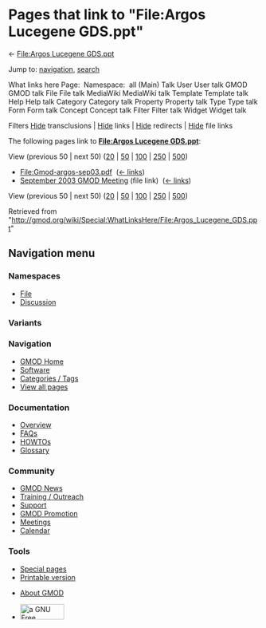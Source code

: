 <div id="mw-page-base" class="noprint">

</div>

<div id="mw-head-base" class="noprint">

</div>

<div id="content" class="mw-body" role="main">

<span id="top"></span>

<div id="mw-js-message" style="display:none;">

</div>



# <span dir="auto">Pages that link to "File:Argos Lucegene GDS.ppt"</span>

<div id="bodyContent">

<div id="contentSub">

← [File:Argos Lucegene
GDS.ppt](/wiki/File:Argos_Lucegene_GDS.ppt "File:Argos Lucegene GDS.ppt")

</div>

<div id="jump-to-nav" class="mw-jump">

Jump to: [navigation](#mw-navigation), [search](#p-search)

</div>

<div id="mw-content-text">

What links here Page:  Namespace:  all (Main) Talk User User talk GMOD
GMOD talk File File talk MediaWiki MediaWiki talk Template Template talk
Help Help talk Category Category talk Property Property talk Type Type
talk Form Form talk Concept Concept talk Filter Filter talk Widget
Widget talk

Filters
[Hide](/mediawiki/index.php?title=Special:WhatLinksHere/File:Argos_Lucegene_GDS.ppt&hidetrans=1 "Special:WhatLinksHere/File:Argos Lucegene GDS.ppt")
transclusions \|
[Hide](/mediawiki/index.php?title=Special:WhatLinksHere/File:Argos_Lucegene_GDS.ppt&hidelinks=1 "Special:WhatLinksHere/File:Argos Lucegene GDS.ppt")
links \|
[Hide](/mediawiki/index.php?title=Special:WhatLinksHere/File:Argos_Lucegene_GDS.ppt&hideredirs=1 "Special:WhatLinksHere/File:Argos Lucegene GDS.ppt")
redirects \|
[Hide](/mediawiki/index.php?title=Special:WhatLinksHere/File:Argos_Lucegene_GDS.ppt&hideimages=1 "Special:WhatLinksHere/File:Argos Lucegene GDS.ppt")
file links

The following pages link to **[File:Argos Lucegene
GDS.ppt](/wiki/File:Argos_Lucegene_GDS.ppt "File:Argos Lucegene GDS.ppt")**:

View (previous 50 \| next 50)
([20](/mediawiki/index.php?title=Special:WhatLinksHere/File:Argos_Lucegene_GDS.ppt&limit=20 "Special:WhatLinksHere/File:Argos Lucegene GDS.ppt")
\|
[50](/mediawiki/index.php?title=Special:WhatLinksHere/File:Argos_Lucegene_GDS.ppt&limit=50 "Special:WhatLinksHere/File:Argos Lucegene GDS.ppt")
\|
[100](/mediawiki/index.php?title=Special:WhatLinksHere/File:Argos_Lucegene_GDS.ppt&limit=100 "Special:WhatLinksHere/File:Argos Lucegene GDS.ppt")
\|
[250](/mediawiki/index.php?title=Special:WhatLinksHere/File:Argos_Lucegene_GDS.ppt&limit=250 "Special:WhatLinksHere/File:Argos Lucegene GDS.ppt")
\|
[500](/mediawiki/index.php?title=Special:WhatLinksHere/File:Argos_Lucegene_GDS.ppt&limit=500 "Special:WhatLinksHere/File:Argos Lucegene GDS.ppt"))

- [File:Gmod-argos-sep03.pdf](/wiki/File:Gmod-argos-sep03.pdf "File:Gmod-argos-sep03.pdf")
  ‎ <span class="mw-whatlinkshere-tools">([←
  links](/mediawiki/index.php?title=Special:WhatLinksHere&target=File%3AGmod-argos-sep03.pdf "Special:WhatLinksHere"))</span>
- [September 2003 GMOD
  Meeting](/wiki/September_2003_GMOD_Meeting "September 2003 GMOD Meeting")
  (file link) ‎ <span class="mw-whatlinkshere-tools">([←
  links](/mediawiki/index.php?title=Special:WhatLinksHere&target=September+2003+GMOD+Meeting "Special:WhatLinksHere"))</span>

View (previous 50 \| next 50)
([20](/mediawiki/index.php?title=Special:WhatLinksHere/File:Argos_Lucegene_GDS.ppt&limit=20 "Special:WhatLinksHere/File:Argos Lucegene GDS.ppt")
\|
[50](/mediawiki/index.php?title=Special:WhatLinksHere/File:Argos_Lucegene_GDS.ppt&limit=50 "Special:WhatLinksHere/File:Argos Lucegene GDS.ppt")
\|
[100](/mediawiki/index.php?title=Special:WhatLinksHere/File:Argos_Lucegene_GDS.ppt&limit=100 "Special:WhatLinksHere/File:Argos Lucegene GDS.ppt")
\|
[250](/mediawiki/index.php?title=Special:WhatLinksHere/File:Argos_Lucegene_GDS.ppt&limit=250 "Special:WhatLinksHere/File:Argos Lucegene GDS.ppt")
\|
[500](/mediawiki/index.php?title=Special:WhatLinksHere/File:Argos_Lucegene_GDS.ppt&limit=500 "Special:WhatLinksHere/File:Argos Lucegene GDS.ppt"))

</div>

<div class="printfooter">

Retrieved from
"<http://gmod.org/wiki/Special:WhatLinksHere/File:Argos_Lucegene_GDS.ppt>"

</div>

<div id="catlinks" class="catlinks catlinks-allhidden">

</div>

<div class="visualClear">

</div>

</div>

</div>

<div id="mw-navigation">

## Navigation menu

<div id="mw-head">



<div id="left-navigation">

<div id="p-namespaces" class="vectorTabs" role="navigation"
aria-labelledby="p-namespaces-label">

### Namespaces

- <span id="ca-nstab-image"><a href="/wiki/File:Argos_Lucegene_GDS.ppt" accesskey="c"
  title="View the file page [c]">File</a></span>
- <span id="ca-talk"><a
  href="/mediawiki/index.php?title=File_talk:Argos_Lucegene_GDS.ppt&amp;action=edit&amp;redlink=1"
  accesskey="t"
  title="Discussion about the content page [t]">Discussion</a></span>

</div>

<div id="p-variants" class="vectorMenu emptyPortlet" role="navigation"
aria-labelledby="p-variants-label">

### 

### Variants[](#)

<div class="menu">

</div>

</div>

</div>

<div id="right-navigation">





</div>



</div>

</div>

</div>

<div id="mw-panel">

<div id="p-logo" role="banner">

<a href="/wiki/Main_Page"
style="background-image: url(http://gmod.org/images/GMOD-cogs.png);"
title="Visit the main page"></a>

</div>

<div id="p-Navigation" class="portal" role="navigation"
aria-labelledby="p-Navigation-label">

### Navigation

<div class="body">

- <span id="n-GMOD-Home">[GMOD Home](/wiki/Main_Page)</span>
- <span id="n-Software">[Software](/wiki/GMOD_Components)</span>
- <span id="n-Categories-.2F-Tags">[Categories /
  Tags](/wiki/Categories)</span>
- <span id="n-View-all-pages">[View all
  pages](/wiki/Special:AllPages)</span>

</div>

</div>

<div id="p-Documentation" class="portal" role="navigation"
aria-labelledby="p-Documentation-label">

### Documentation

<div class="body">

- <span id="n-Overview">[Overview](/wiki/Overview)</span>
- <span id="n-FAQs">[FAQs](/wiki/Category:FAQ)</span>
- <span id="n-HOWTOs">[HOWTOs](/wiki/Category:HOWTO)</span>
- <span id="n-Glossary">[Glossary](/wiki/Glossary)</span>

</div>

</div>

<div id="p-Community" class="portal" role="navigation"
aria-labelledby="p-Community-label">

### Community

<div class="body">

- <span id="n-GMOD-News">[GMOD News](/wiki/GMOD_News)</span>
- <span id="n-Training-.2F-Outreach">[Training /
  Outreach](/wiki/Training_and_Outreach)</span>
- <span id="n-Support">[Support](/wiki/Support)</span>
- <span id="n-GMOD-Promotion">[GMOD
  Promotion](/wiki/GMOD_Promotion)</span>
- <span id="n-Meetings">[Meetings](/wiki/Meetings)</span>
- <span id="n-Calendar">[Calendar](/wiki/Calendar)</span>

</div>

</div>

<div id="p-tb" class="portal" role="navigation"
aria-labelledby="p-tb-label">

### Tools

<div class="body">

- <span id="t-specialpages"><a href="/wiki/Special:SpecialPages" accesskey="q"
  title="A list of all special pages [q]">Special pages</a></span>
- <span id="t-print"><a
  href="/mediawiki/index.php?title=Special:WhatLinksHere/File:Argos_Lucegene_GDS.ppt&amp;printable=yes"
  rel="alternate" accesskey="p"
  title="Printable version of this page [p]">Printable version</a></span>

</div>

</div>

</div>

</div>

<div id="footer" role="contentinfo">

- <span id="footer-places-about">[About
  GMOD](/wiki/GMOD:About "GMOD:About")</span>

<!-- -->

- <span id="footer-copyrightico">[<img src="http://www.gnu.org/graphics/gfdl-logo-small.png" width="88"
  height="31" alt="a GNU Free Documentation License" />](http://www.gnu.org/licenses/fdl-1.3.html)</span>


<div style="clear:both">

</div>

</div>
